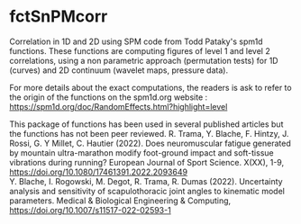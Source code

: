 # fctSnPMcorr
 Correlation in 1D and 2D using SPM code from Todd Pataky's spm1d functions.
 These functions are computing figures of level 1 and level 2 correlations, using a non parametric approach (permutation tests) for 1D (curves) and 2D continuum (wavelet maps, pressure data).

For more details about the exact computations, the readers is ask to refer to the origin of the functions on the spm1d.org website : 
https://spm1d.org/doc/RandomEffects.html?highlight=level

This package of functions has been used in several published articles but the functions has not been peer reviewed. 
R. Trama, Y. Blache, F. Hintzy, J. Rossi, G. Y Millet, C. Hautier (2022). Does neuromuscular fatigue generated by mountain ultra-marathon modify foot-ground impact and soft-tissue vibrations during running? European Journal of Sport Science. X(XX), 1-9, https://doi.org/10.1080/17461391.2022.2093649  
Y. Blache, I. Rogowski, M. Degot, R. Trama, R. Dumas (2022). Uncertainty analysis and sensitivity of scapulothoracic joint angles to kinematic model parameters. Medical & Biological Engineering & Computing, https://doi.org/10.1007/s11517-022-02593-1  

